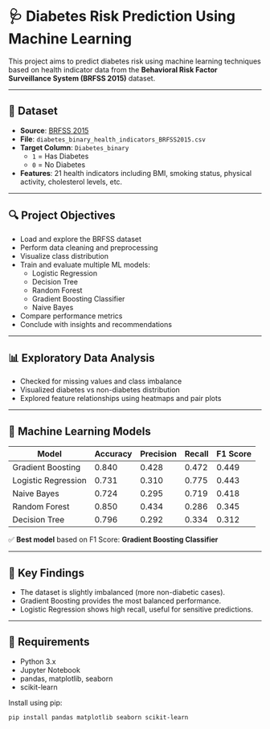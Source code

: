 # 🩺 Diabetes Risk Prediction Using Machine Learning

This project aims to predict diabetes risk using machine learning techniques based on health indicator data from the **Behavioral Risk Factor Surveillance System (BRFSS 2015)** dataset.

---

## 📁 Dataset

- **Source**: [BRFSS 2015](https://www.cdc.gov/brfss/index.html)
- **File**: `diabetes_binary_health_indicators_BRFSS2015.csv`
- **Target Column**: `Diabetes_binary`
    - `1` = Has Diabetes
    - `0` = No Diabetes
- **Features**: 21 health indicators including BMI, smoking status, physical activity, cholesterol levels, etc.

---

## 🔍 Project Objectives

- Load and explore the BRFSS dataset
- Perform data cleaning and preprocessing
- Visualize class distribution
- Train and evaluate multiple ML models:
  - Logistic Regression
  - Decision Tree
  - Random Forest
  - Gradient Boosting Classifier
  - Naive Bayes
- Compare performance metrics
- Conclude with insights and recommendations

---

## 📊 Exploratory Data Analysis

- Checked for missing values and class imbalance
- Visualized diabetes vs non-diabetes distribution
- Explored feature relationships using heatmaps and pair plots

---

## 🧠 Machine Learning Models

| Model                 | Accuracy | Precision | Recall | F1 Score |
|----------------------|----------|-----------|--------|----------|
| Gradient Boosting    | 0.840    | 0.428     | 0.472  | 0.449    |
| Logistic Regression  | 0.731    | 0.310     | 0.775  | 0.443    |
| Naive Bayes          | 0.724    | 0.295     | 0.719  | 0.418    |
| Random Forest        | 0.850    | 0.434     | 0.286  | 0.345    |
| Decision Tree        | 0.796    | 0.292     | 0.334  | 0.312    |

✅ **Best model** based on F1 Score: **Gradient Boosting Classifier**

---

## 📌 Key Findings

- The dataset is slightly imbalanced (more non-diabetic cases).
- Gradient Boosting provides the most balanced performance.
- Logistic Regression shows high recall, useful for sensitive predictions.

---

## 📎 Requirements

- Python 3.x
- Jupyter Notebook
- pandas, matplotlib, seaborn
- scikit-learn

Install using pip:

```bash
pip install pandas matplotlib seaborn scikit-learn
